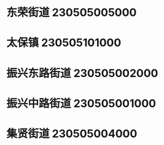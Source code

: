 # 东荣街道 230505005000
# 太保镇 230505101000
# 振兴东路街道 230505002000
# 振兴中路街道 230505001000
# 集贤街道 230505004000

